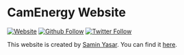 # **CamEnergy Website**

[![Website](https://img.shields.io/website?label=saminyasar%20🚀&name=hello&style=flat&url=https://saminyasar.netlify.app/)](https://saminyasar.netlify.app/)
[![Github Follow](https://img.shields.io/github/followers/saminyasar004?label=saminyasar004&style=social)](https://github.com/saminyasar004/)
[![Twitter Follow](https://img.shields.io/twitter/follow/SaminYa01891649?label=saminyasar004&style=social)](https://twitter.com/SaminYa01891649/)

This website is created by [Samin Yasar][author]. You can find it [here][live].

[author]: https://www.saminyasar.netlify.app/ "Samin Yasar Portfolio Website"
[live]: https://camenergy.netlify.app/ "Live preview"
